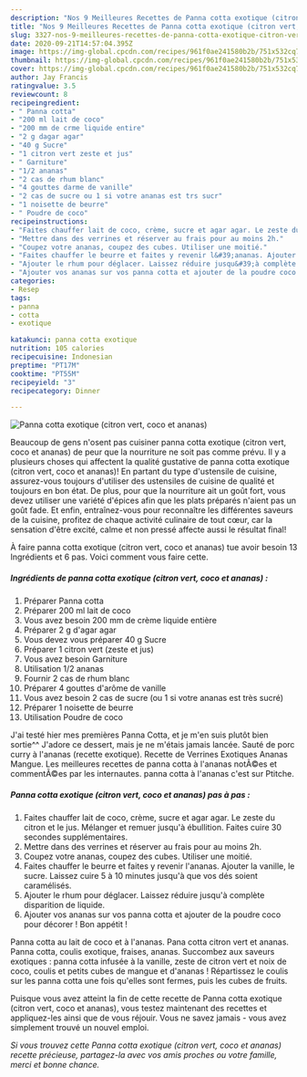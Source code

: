 ```yaml
---
description: "Nos 9 Meilleures Recettes de Panna cotta exotique (citron vert, coco et ananas)"
title: "Nos 9 Meilleures Recettes de Panna cotta exotique (citron vert, coco et ananas)"
slug: 3327-nos-9-meilleures-recettes-de-panna-cotta-exotique-citron-vert-coco-et-ananas
date: 2020-09-21T14:57:04.395Z
image: https://img-global.cpcdn.com/recipes/961f0ae241580b2b/751x532cq70/panna-cotta-exotique-citron-vert-coco-et-ananas-photo-principale-de-la-recette.jpg
thumbnail: https://img-global.cpcdn.com/recipes/961f0ae241580b2b/751x532cq70/panna-cotta-exotique-citron-vert-coco-et-ananas-photo-principale-de-la-recette.jpg
cover: https://img-global.cpcdn.com/recipes/961f0ae241580b2b/751x532cq70/panna-cotta-exotique-citron-vert-coco-et-ananas-photo-principale-de-la-recette.jpg
author: Jay Francis
ratingvalue: 3.5
reviewcount: 8
recipeingredient:
- " Panna cotta"
- "200 ml lait de coco"
- "200 mm de crme liquide entire"
- "2 g dagar agar"
- "40 g Sucre"
- "1 citron vert zeste et jus"
- " Garniture"
- "1/2 ananas"
- "2 cas de rhum blanc"
- "4 gouttes darme de vanille"
- "2 cas de sucre ou 1 si votre ananas est trs sucr"
- "1 noisette de beurre"
- " Poudre de coco"
recipeinstructions:
- "Faites chauffer lait de coco, crème, sucre et agar agar. Le zeste du citron et le jus. Mélanger et remuer jusqu&#39;à ébullition. Faites cuire 30 secondes supplémentaires."
- "Mettre dans des verrines et réserver au frais pour au moins 2h."
- "Coupez votre ananas, coupez des cubes. Utiliser une moitié."
- "Faites chauffer le beurre et faites y revenir l&#39;ananas. Ajouter la vanille, le sucre. Laissez cuire 5 à 10 minutes jusqu&#39;à que vos dés soient caramélisés."
- "Ajouter le rhum pour déglacer. Laissez réduire jusqu&#39;à complète disparition de liquide."
- "Ajouter vos ananas sur vos panna cotta et ajouter de la poudre coco pour décorer ! Bon appétit !"
categories:
- Resep
tags:
- panna
- cotta
- exotique

katakunci: panna cotta exotique 
nutrition: 105 calories
recipecuisine: Indonesian
preptime: "PT17M"
cooktime: "PT55M"
recipeyield: "3"
recipecategory: Dinner

---
```



![Panna cotta exotique (citron vert, coco et ananas)](https://img-global.cpcdn.com/recipes/961f0ae241580b2b/751x532cq70/panna-cotta-exotique-citron-vert-coco-et-ananas-photo-principale-de-la-recette.jpg)

Beaucoup de gens n'osent pas cuisiner panna cotta exotique (citron vert, coco et ananas) de peur que la nourriture ne soit pas comme prévu. Il y a plusieurs choses qui affectent la qualité gustative de panna cotta exotique (citron vert, coco et ananas)! En partant du type d'ustensile de cuisine, assurez-vous toujours d'utiliser des ustensiles de cuisine de qualité et toujours en bon état. De plus, pour que la nourriture ait un goût fort, vous devez utiliser une variété d'épices afin que les plats préparés n'aient pas un goût fade. Et enfin, entraînez-vous pour reconnaître les différentes saveurs de la cuisine, profitez de chaque activité culinaire de tout cœur, car la sensation d'être excité, calme et non pressé affecte aussi le résultat final!

<!--inarticleads1-->

À faire panna cotta exotique (citron vert, coco et ananas) tue avoir besoin 13 Ingrédients et 6 pas. Voici comment vous faire cette.

##### Ingrédients de panna cotta exotique (citron vert, coco et ananas) :

1. Préparer  Panna cotta
1. Préparer 200 ml lait de coco
1. Vous avez besoin 200 mm de crème liquide entière
1. Préparer 2 g d&#39;agar agar
1. Vous devez vous préparer 40 g Sucre
1. Préparer 1 citron vert (zeste et jus)
1. Vous avez besoin  Garniture
1. Utilisation 1/2 ananas
1. Fournir 2 cas de rhum blanc
1. Préparer 4 gouttes d&#39;arôme de vanille
1. Vous avez besoin 2 cas de sucre (ou 1 si votre ananas est très sucré)
1. Préparer 1 noisette de beurre
1. Utilisation  Poudre de coco


J&#39;ai testé hier mes premières Panna Cotta, et je m&#39;en suis plutôt bien sortie^^ J&#39;adore ce dessert, mais je ne m&#39;étais jamais lancée. Sauté de porc curry à l&#39;ananas (recette exotique). Recette de Verrines Exotiques Ananas Mangue. Les meilleures recettes de panna cotta à l&#39;ananas notÃ©es et commentÃ©es par les internautes. panna cotta à l&#39;ananas c&#39;est sur Ptitche. 

<!--inarticleads2-->

##### Panna cotta exotique (citron vert, coco et ananas) pas à pas :

1. Faites chauffer lait de coco, crème, sucre et agar agar. Le zeste du citron et le jus. Mélanger et remuer jusqu&#39;à ébullition. Faites cuire 30 secondes supplémentaires.
1. Mettre dans des verrines et réserver au frais pour au moins 2h.
1. Coupez votre ananas, coupez des cubes. Utiliser une moitié.
1. Faites chauffer le beurre et faites y revenir l&#39;ananas. Ajouter la vanille, le sucre. Laissez cuire 5 à 10 minutes jusqu&#39;à que vos dés soient caramélisés.
1. Ajouter le rhum pour déglacer. Laissez réduire jusqu&#39;à complète disparition de liquide.
1. Ajouter vos ananas sur vos panna cotta et ajouter de la poudre coco pour décorer ! Bon appétit !


Panna cotta au lait de coco et à l&#39;ananas. Pana cotta citron vert et ananas. Panna cotta, coulis exotique, fraises, ananas. Succombez aux saveurs exotiques : panna cotta infusée à la vanille, zeste de citron vert et noix de coco, coulis et petits cubes de mangue et d&#39;ananas ! Répartissez le coulis sur les panna cotta une fois qu&#39;elles sont fermes, puis les cubes de fruits. 

<!--inarticleads1-->

<p>
Puisque vous avez atteint la fin de cette recette de Panna cotta exotique (citron vert, coco et ananas), vous testez maintenant des recettes et appliquez-les ainsi que de vous réjouir. Vous ne savez jamais - vous avez simplement trouvé un nouvel emploi.
</p>

<p>
<i>Si vous trouvez cette Panna cotta exotique (citron vert, coco et ananas) recette précieuse, partagez-la avec vos amis proches ou votre famille, merci et bonne chance.</i>
</p>

